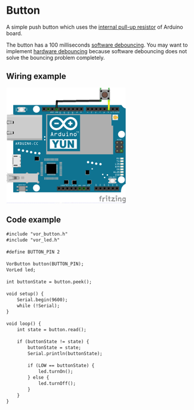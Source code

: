# Button

A simple push button which uses the [internal pull-up resistor](https://www.arduino.cc/en/Tutorial/InputPullupSerial) of Arduino board.

The button has a 100 milliseconds [software debouncing](http://playground.arduino.cc/Learning/SoftwareDebounce). You may want to implement [hardware debouncing](http://www.jeremyblum.com/2011/03/07/arduino-tutorial-10-interrupts-and-hardware-debouncing/) because software debouncing does not solve the bouncing problem completely.

## Wiring example

<img src="button_bb.png" width="320">

## Code example

```
#include "vor_button.h"
#include "vor_led.h"

#define BUTTON_PIN 2

VorButton button(BUTTON_PIN);
VorLed led;

int buttonState = button.peek();

void setup() {
    Serial.begin(9600);
    while (!Serial);
}

void loop() {
    int state = button.read();

    if (buttonState != state) {
        buttonState = state;
        Serial.println(buttonState);

        if (LOW == buttonState) {
            led.turnOn();
        } else {
            led.turnOff();
        }
    }
}
```
